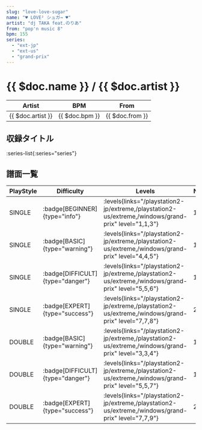 ```yaml
---
slug: "love-love-sugar"
name: "♥ LOVE² シュガ→ ♥"
artist: "dj TAKA feat.のりあ"
from: "pop'n music 8"
bpm: 155
series:
  - "ext-jp"
  - "ext-us"
  - "grand-prix"
---
```


# {{ $doc.name }} / {{ $doc.artist }}

|Artist|BPM|From|
|------|---|----|
|{{ $doc.artist }}|{{ $doc.bpm }}|{{ $doc.from }}|

## 収録タイトル

:series-list{:series="series"}

## 譜面一覧

|PlayStyle|Difficulty|Levels|Notes|Movie|
|---------|----------|------|-----|-----|
|SINGLE| :badge[BEGINNER]{type="info"}| :levels{links="/playstation2-jp/extreme,/playstation2-us/extreme,/windows/grand-prix" level="1,1,3"}|100/0||
|SINGLE| :badge[BASIC]{type="warning"}| :levels{links="/playstation2-jp/extreme,/playstation2-us/extreme,/windows/grand-prix" level="4,4,5"}|131/0||
|SINGLE| :badge[DIFFICULT]{type="danger"}| :levels{links="/playstation2-jp/extreme,/playstation2-us/extreme,/windows/grand-prix" level="5,5,6"}|184/9||
|SINGLE| :badge[EXPERT]{type="success"}| :levels{links="/playstation2-jp/extreme,/playstation2-us/extreme,/windows/grand-prix" level="7,7,8"}|249/1||
|DOUBLE| :badge[BASIC]{type="warning"}| :levels{links="/playstation2-jp/extreme,/playstation2-us/extreme,/windows/grand-prix" level="3,3,4"}|134/0||
|DOUBLE| :badge[DIFFICULT]{type="danger"}| :levels{links="/playstation2-jp/extreme,/playstation2-us/extreme,/windows/grand-prix" level="5,5,7"}|186/3||
|DOUBLE| :badge[EXPERT]{type="success"}| :levels{links="/playstation2-jp/extreme,/playstation2-us/extreme,/windows/grand-prix" level="7,7,9"}|232/1||
